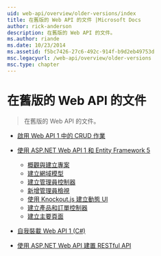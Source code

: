 ```yaml
---
uid: web-api/overview/older-versions/index
title: 在舊版的 Web API 的文件 |Microsoft Docs
author: rick-anderson
description: 在舊版的 Web API 的文件。
ms.author: riande
ms.date: 10/23/2014
ms.assetid: f5bc7426-27c6-492c-914f-b9d2eb49753d
msc.legacyurl: /web-api/overview/older-versions
msc.type: chapter
---
```

<a name="documentation-on-older-versions-of-web-api"></a>在舊版的 Web API 的文件
====================
> 在舊版的 Web API 的文件。


- [啟用 Web API 1 中的 CRUD 作業](creating-a-web-api-that-supports-crud-operations.md)
- [使用 ASP.NET Web API 1 和 Entity Framework 5](using-web-api-1-with-entity-framework-5/index.md)

    - [概觀與建立專案](using-web-api-1-with-entity-framework-5/using-web-api-with-entity-framework-part-1.md)
    - [建立網域模型](using-web-api-1-with-entity-framework-5/using-web-api-with-entity-framework-part-2.md)
    - [建立管理員控制器](using-web-api-1-with-entity-framework-5/using-web-api-with-entity-framework-part-3.md)
    - [新增管理員檢視](using-web-api-1-with-entity-framework-5/using-web-api-with-entity-framework-part-4.md)
    - [使用 Knockout.js 建立動態 UI](using-web-api-1-with-entity-framework-5/using-web-api-with-entity-framework-part-5.md)
    - [建立產品和訂單控制器](using-web-api-1-with-entity-framework-5/using-web-api-with-entity-framework-part-6.md)
    - [建立主要頁面](using-web-api-1-with-entity-framework-5/using-web-api-with-entity-framework-part-7.md)
- [自我裝載 Web API 1 (C#)](self-host-a-web-api.md)
- [使用 ASP.NET Web API 建置 RESTful API](build-restful-apis-with-aspnet-web-api.md)
